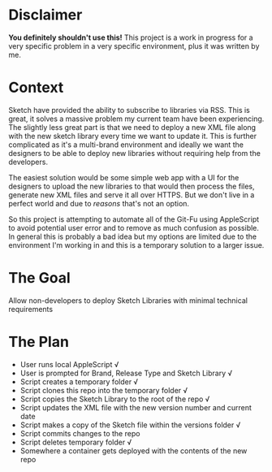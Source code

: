 # Disclaimer
**You definitely shouldn't use this!** This project is a work in progress for a very specific problem in a very specific environment, plus it was written by me.

# Context
Sketch have provided the ability to subscribe to libraries via RSS. This is great, it solves a massive problem my current team have been experiencing. The slightly less great part is that we need to deploy a new XML file along with the new sketch library every time we want to update it. This is further complicated as it's a multi-brand environment and ideally we want the designers to be able to deploy new libraries without requiring help from the developers.

The easiest solution would be some simple web app with a UI for the designers to upload the new libraries to that would then process the files, generate new XML files and serve it all over HTTPS. But we don't live in a perfect world and due to _reasons_ that's not an option.

So this project is attempting to automate all of the Git-Fu using AppleScript to avoid potential user error and to remove as much confusion as possible. In general this is probably a bad idea but my options are limited due to the environment I'm working in and this is a temporary solution to a larger issue.

# The Goal
Allow non-developers to deploy Sketch Libraries with minimal technical requirements

# The Plan
- User runs local AppleScript √
- User is prompted for Brand, Release Type and Sketch Library √
- Script creates a temporary folder √
- Script clones this repo into the temporary folder √
- Script copies the Sketch Library to the root of the repo √
- Script updates the XML file with the new version number and current date
- Script makes a copy of the Sketch file within the versions folder √
- Script commits changes to the repo
- Script deletes temporary folder √
- Somewhere a container gets deployed with the contents of the new repo
